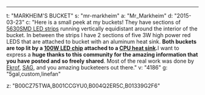 ---
t: "MARKHEIM'S BUCKET"
s: "mr-markheim"
a: "Mr_Markheim"
d: "2015-03-23"
c: "Here is a small peek at my buckets! They have sections of <a href='https://amzn.to/30TZOZn'>5630SMD LED strips</a> running vertically equidistant around the interior of the bucket. In between the strips I have 2 sections of five 3W high power red LEDS that are attached to bucket with an aluminum heat sink. <strong>Both buckets are top lit by a <a href='http://amzn.to/2nszq3G'>100W LED chip</a> attached to a <a href='http://amzn.to/2mO7lp8'>CPU heat sink</a>.</strong>I want to express a <strong>huge thanks to this community for the amazing information that you have posted and so freely shared</strong>. Most of the real work was done by <a href='/u/ekrof'>Ekrof</a>, <a href='/u/superangryguy'>SAG</a>, and you amazing bucketeers out there."
v: "4186"
g: "5gal,custom,linefan"

z: "B00CZ75TWA,B001CCGYU0,B004Q2ER5C,B01339G2F6"
